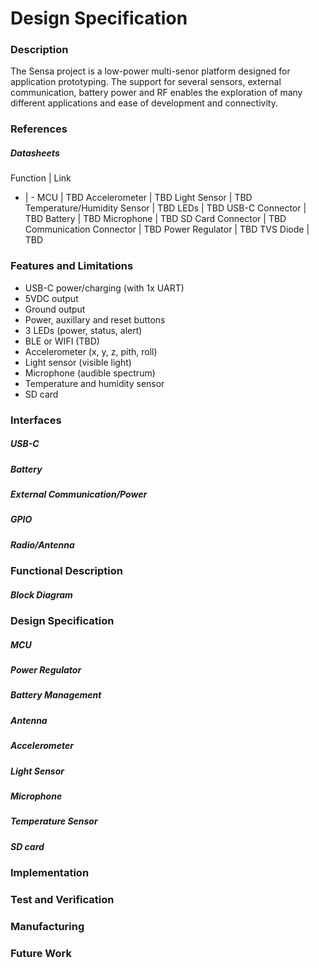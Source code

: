 # Design Specification

### Description

The Sensa project is a low-power multi-senor platform designed for application prototyping. The support for several sensors, external communication, battery power and RF enables the exploration of many different applications and ease of development and connectivity. 

### References 

##### Datasheets
Function | Link
- | -
MCU | TBD
Accelerometer | TBD
Light Sensor | TBD
Temperature/Humidity Sensor | TBD
LEDs | TBD
USB-C Connector | TBD
Battery | TBD
Microphone | TBD
SD Card Connector | TBD
Communication Connector | TBD
Power Regulator | TBD
TVS Diode | TBD

### Features and Limitations
* USB-C power/charging (with 1x UART)
* 5VDC output
* Ground output
* Power, auxillary and reset buttons
* 3 LEDs (power, status, alert)
* BLE or WIFI (TBD)
* Accelerometer (x, y, z, pith, roll)
* Light sensor (visible light)
* Microphone (audible spectrum)
* Temperature and humidity sensor
* SD card

### Interfaces

##### USB-C

##### Battery 

##### External Communication/Power

##### GPIO

##### Radio/Antenna

### Functional Description

##### Block Diagram

### Design Specification

##### MCU

##### Power Regulator

##### Battery Management

##### Antenna

##### Accelerometer

##### Light Sensor

##### Microphone

##### Temperature Sensor

##### SD card

### Implementation

### Test and Verification

### Manufacturing

### Future Work